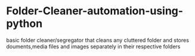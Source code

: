 # Folder-Cleaner-automation-using-python
basic folder cleaner/segregator that cleans any cluttered folder and stores douments,media files and images separately in their respective folders
